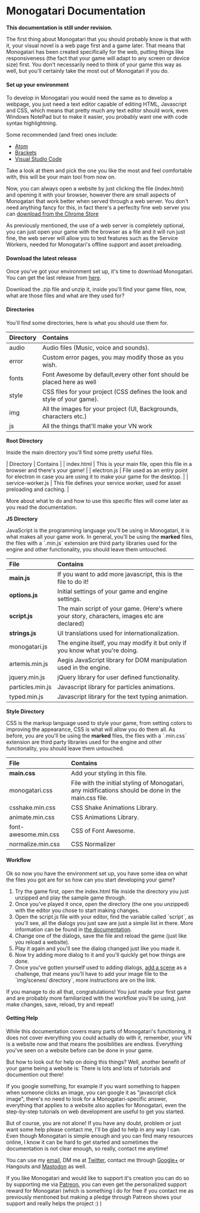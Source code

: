 # Monogatari Documentation

**This documentation is still under revision.**

The first thing about Monogatari that you should probably know is that with it, your visual novel is a web page first and a game later. That means that Monogatari has been created specifically for the web, putting things like responsiveness \(the fact that your game will adapt to any screen or device size\) first. You don't necessarily need to think of your game this way as well, but you'll certainly take the most out of Monogatari if you do.

#### Set up your environment

To develop in Monogatari you would need the same as to develop a webpage, you just need a text editor capable of editing HTML, Javascript and CSS, which means that pretty much any text editor should work, even Windows NotePad but to make it easier, you probably want one with code syntax highlightning.

Some recommended \(and free\) ones include:

* [Atom](https://atom.io/)
* [Brackets](http://brackets.io/)
* [Visual Studio Code](https://code.visualstudio.com)

Take a look at them and pick the one you like the most and feel comfortable with, this will be your main tool from now on.

Now, you can always open a website by just clicking the file \(index.html\) and opening it with your browser, however there are small aspects of Monogatari that work better when served through a web server. You don't need anything fancy for this, in fact there's a perfeclty fine web server you can [download from the Chrome Store](https://chrome.google.com/webstore/detail/web-server-for-chrome/ofhbbkphhbklhfoeikjpcbhemlocgigb)

As previously mentioned, the use of a web server is completely optional, you can just open your game with the browser as a file and it will run just fine, the web server will allow you to test features such as the Service Workers, needed for Monogatari's offline support and asset preloading.

#### Download the latest release

Once you've got your environment set up, it's time to download Monogatari. You can get the last release from [here](https://github.com/Monogatari/Monogatari/releases/latest).

Download the .zip file and unzip it, inside you'll find your game files, now, what are those files and what are they used for?

#### Directories

You'll find some directories, here is what you should use them for.

| Directory | Contains |
| :--- | :--- |
| audio | Audio files \(Music, voice and sounds\). |
| error | Custom error pages, you may modify those as you wish. |
| fonts | Font Awesome by default,every other font should be placed here as well |
| style | CSS files for your project \(CSS defines the look and style of your game\). |
| img | All the images for your project \(UI, Backgrounds, characters etc.\) |
| js | All the things that'll make your VN work |

**Root Directory**

Inside the main directory you'll find some pretty useful files.

\| Directory \| Contains \| \| index.html \| This is your main file, open this file in a browser and there's your game! \| \| electron.js \| File used as an entry point for electron in case you are using it to make your game for the desktop. \| \| service-worker.js \| This file defines your service worker, used for asset preloading and caching. \|

More about what to do and how to use this specific files will come later as you read the documentation.

**JS Directory**

JavaScript is the programming language you'll be using in Monogatari, it is what makes all your game work. In general, you'll be using the **marked** files, the files with a ˋ.min.jsˋ extension are third party libraries used for the engine and other functionality, you should leave them untouched.

| File | Contains |
| :--- | :--- |
| **main.js** | If you want to add more javascript, this is the file to do it! |
| **options.js** | Initial settings of your game and engine settings. |
| **script.js** | The main script of your game. \(Here's where your story, characters, images etc are declared\) |
| **strings.js** | UI translations used for internationalization. |
| monogatari.js | The engine itself, you may modify it but only if you know what you're doing. |
| artemis.min.js | Aegis JavaScript library for DOM manipulation used in the engine. |
| jquery.min.js | jQuery library for user defined functionality. |
| particles.min.js | Javascript library for particles animations. |
| typed.min.js | Javascript library for the text typing animation. |

**Style Directory**

CSS is the markup language used to style your game, from setting colors to improving the appearance, CSS is what will allow you do them all. As before, you are you'll be using the **marked** files, the files with a ˋ.min.cssˋ extension are third party libraries used for the engine and other functionality, you should leave them untouched.

| File | Contains |
| :--- | :--- |
| **main.css** | Add your styling in this file. |
| monogatari.css | File with the initial styling of Monogatari, any midifications should be done in the main.css file. |
| csshake.min.css | CSS Shake Animations Library. |
| animate.min.css | CSS Animations Library. |
| font-awesome.min.css | CSS of Font Awesome. |
| normalize.min.css | CSS Normalizer |

#### Workflow

Ok so now you have the environment set up, you have some idea on what the files you got are for so how can you start developing your game?

1. Try the game first, open the index.html file inside the directory you just unzipped and play the sample game through.
2. Once you've played it once, open the directory \(the one you unzipped\) with the editor you chose to start making changes.
3. Open the script.js file with your editor, find the variable called ˋscriptˋ, as you'll see, all the dialogs you just saw are just a simple list in there. More information can be found in [the documentation](https://monogatari.io/documentation/script/text/).
4. Change one of the dialogs, save the file and reload the game \(just like you reload a website\).
5. Play it again and you'll see the dialog changed just like you made it. 
6. Now try adding more dialog to it and you'll quickly get how things are done.
7. Once you've gotten yourself used to adding dialogs, [add a scene](https://monogatari.io/documentation/script/scenes/) as a challenge, that means you'll have to add your image file to the ˋimg/scenes/ directoryˋ, more instructions are on the link.

If you manage to do all that, congratulations! You just made your first game and are probably more familiarized with the workflow you'll be using, just make changes, save, reload, try and repeat!

#### Getting Help

While this documentation covers many parts of Monogatari's functioning, it does not cover everything you could actually do with it, remember, your VN is a website now and that means the posibilities are endless. Everything you've seen on a website before can be done in your game.

But how to look out for help on doing this things? Well, another benefit of your game being a website is: There is lots and lots of tutorials and documention out there!

If you google something, for example if you want something to happen when someone clicks an image, you can google it as "javascript click image", there's no need to look for a Monogatari-specific answer, everything that applies to a website also applies for Monogatari, even the step-by-step tutorials on web development are useful to get you started.

But of course, you are not alone! If you have any doubt, problem or just want some help please contact me, I'll be glad to help in any way I can. Even though Monogatari is simple enough and you can find many resources online, I know it can be hard to get started and sometimes the documentation is not clear enough, so really, contact me anytime!

You can use my  [email](diego%28at%29hyuchia%28dot%29com), DM me at [Twitter](https://twitter.com/Hyuchia), contact me through [Google+](https://plus.google.com/+HyuchiaDiego/) or Hangouts and [Mastodon](https://mastodon.social/@HyuchiaDiego) as well.

If you like Monogatari and would like to support it's creation you can do so by supporting me via [Patreon](https://www.patreon.com/Hyuchia), you can even get the personalized support reward for Monogatari \(which is something I do for free if you contact me as previously mentioned but making a pledge through Patreon shows your support and really helps the project :\) \)


